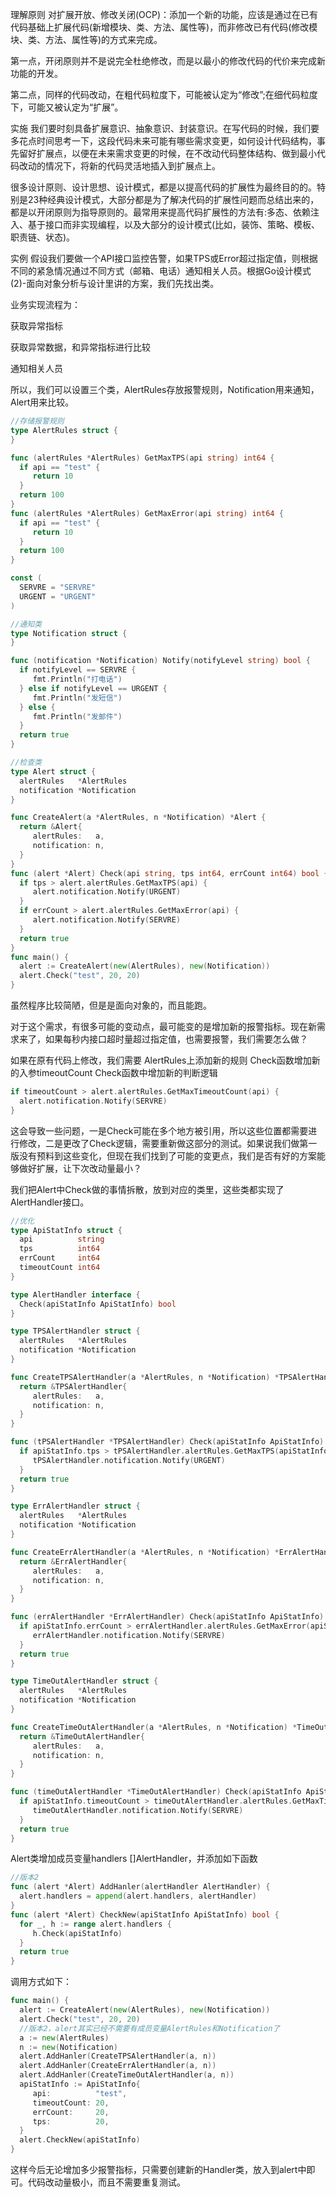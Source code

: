 理解原则
对扩展开放、修改关闭(OCP)：添加一个新的功能，应该是通过在已有代码基础上扩展代码(新增模块、类、方法、属性等)，而非修改已有代码(修改模块、类、方法、属性等)的方式来完成。

第一点，开闭原则并不是说完全杜绝修改，而是以最小的修改代码的代价来完成新功能的开发。

第二点，同样的代码改动，在粗代码粒度下，可能被认定为“修改”;在细代码粒度下，可能又被认定为“扩展”。

实施
我们要时刻具备扩展意识、抽象意识、封装意识。在写代码的时候，我们要多花点时间思考一下，这段代码未来可能有哪些需求变更，如何设计代码结构，事先留好扩展点，以便在未来需求变更的时候，在不改动代码整体结构、做到最小代码改动的情况下，将新的代码灵活地插入到扩展点上。

很多设计原则、设计思想、设计模式，都是以提高代码的扩展性为最终目的的。特别是23种经典设计模式，大部分都是为了解决代码的扩展性问题而总结出来的，都是以开闭原则为指导原则的。最常用来提高代码扩展性的方法有:多态、依赖注入、基于接口而非实现编程，以及大部分的设计模式(比如，装饰、策略、模板、职责链、状态)。

实例
假设我们要做一个API接口监控告警，如果TPS或Error超过指定值，则根据不同的紧急情况通过不同方式（邮箱、电话）通知相关人员。根据Go设计模式(2)-面向对象分析与设计里讲的方案，我们先找出类。

业务实现流程为：

获取异常指标

获取异常数据，和异常指标进行比较

通知相关人员

所以，我们可以设置三个类，AlertRules存放报警规则，Notification用来通知，Alert用来比较。
```go
//存储报警规则
type AlertRules struct {
}

func (alertRules *AlertRules) GetMaxTPS(api string) int64 {
  if api == "test" {
     return 10
  }
  return 100
}
func (alertRules *AlertRules) GetMaxError(api string) int64 {
  if api == "test" {
     return 10
  }
  return 100
}

const (
  SERVRE = "SERVRE"
  URGENT = "URGENT"
)

//通知类
type Notification struct {
}

func (notification *Notification) Notify(notifyLevel string) bool {
  if notifyLevel == SERVRE {
     fmt.Println("打电话")
  } else if notifyLevel == URGENT {
     fmt.Println("发短信")
  } else {
     fmt.Println("发邮件")
  }
  return true
}

//检查类
type Alert struct {
  alertRules   *AlertRules
  notification *Notification
}

func CreateAlert(a *AlertRules, n *Notification) *Alert {
  return &Alert{
     alertRules:   a,
     notification: n,
  }
}
func (alert *Alert) Check(api string, tps int64, errCount int64) bool {
  if tps > alert.alertRules.GetMaxTPS(api) {
     alert.notification.Notify(URGENT)
  }
  if errCount > alert.alertRules.GetMaxError(api) {
     alert.notification.Notify(SERVRE)
  }
  return true
}
func main() {
  alert := CreateAlert(new(AlertRules), new(Notification))
  alert.Check("test", 20, 20)
}
```

虽然程序比较简陋，但是是面向对象的，而且能跑。

对于这个需求，有很多可能的变动点，最可能变的是增加新的报警指标。现在新需求来了，如果每秒内接口超时量超过指定值，也需要报警，我们需要怎么做？

如果在原有代码上修改，我们需要
AlertRules上添加新的规则
Check函数增加新的入参timeoutCount
Check函数中增加新的判断逻辑
```go
if timeoutCount > alert.alertRules.GetMaxTimeoutCount(api) {
  alert.notification.Notify(SERVRE)
}
```


这会导致一些问题，一是Check可能在多个地方被引用，所以这些位置都需要进行修改，二是更改了Check逻辑，需要重新做这部分的测试。如果说我们做第一版没有预料到这些变化，但现在我们找到了可能的变更点，我们是否有好的方案能够做好扩展，让下次改动量最小？

我们把Alert中Check做的事情拆散，放到对应的类里，这些类都实现了AlertHandler接口。
```go
//优化
type ApiStatInfo struct {
  api          string
  tps          int64
  errCount     int64
  timeoutCount int64
}

type AlertHandler interface {
  Check(apiStatInfo ApiStatInfo) bool
}

type TPSAlertHandler struct {
  alertRules   *AlertRules
  notification *Notification
}

func CreateTPSAlertHandler(a *AlertRules, n *Notification) *TPSAlertHandler {
  return &TPSAlertHandler{
     alertRules:   a,
     notification: n,
  }
}

func (tPSAlertHandler *TPSAlertHandler) Check(apiStatInfo ApiStatInfo) bool {
  if apiStatInfo.tps > tPSAlertHandler.alertRules.GetMaxTPS(apiStatInfo.api) {
     tPSAlertHandler.notification.Notify(URGENT)
  }
  return true
}

type ErrAlertHandler struct {
  alertRules   *AlertRules
  notification *Notification
}

func CreateErrAlertHandler(a *AlertRules, n *Notification) *ErrAlertHandler {
  return &ErrAlertHandler{
     alertRules:   a,
     notification: n,
  }
}

func (errAlertHandler *ErrAlertHandler) Check(apiStatInfo ApiStatInfo) bool {
  if apiStatInfo.errCount > errAlertHandler.alertRules.GetMaxError(apiStatInfo.api) {
     errAlertHandler.notification.Notify(SERVRE)
  }
  return true
}

type TimeOutAlertHandler struct {
  alertRules   *AlertRules
  notification *Notification
}

func CreateTimeOutAlertHandler(a *AlertRules, n *Notification) *TimeOutAlertHandler {
  return &TimeOutAlertHandler{
     alertRules:   a,
     notification: n,
  }
}

func (timeOutAlertHandler *TimeOutAlertHandler) Check(apiStatInfo ApiStatInfo) bool {
  if apiStatInfo.timeoutCount > timeOutAlertHandler.alertRules.GetMaxTimeOut(apiStatInfo.api) {
     timeOutAlertHandler.notification.Notify(SERVRE)
  }
  return true
}
```

Alert类增加成员变量handlers []AlertHandler，并添加如下函数
```go
//版本2
func (alert *Alert) AddHanler(alertHandler AlertHandler) {
  alert.handlers = append(alert.handlers, alertHandler)
}
func (alert *Alert) CheckNew(apiStatInfo ApiStatInfo) bool {
  for _, h := range alert.handlers {
     h.Check(apiStatInfo)
  }
  return true
}
```

调用方式如下：
```go
func main() {
  alert := CreateAlert(new(AlertRules), new(Notification))
  alert.Check("test", 20, 20)
  //版本2，alert其实已经不需要有成员变量AlertRules和Notification了
  a := new(AlertRules)
  n := new(Notification)
  alert.AddHanler(CreateTPSAlertHandler(a, n))
  alert.AddHanler(CreateErrAlertHandler(a, n))
  alert.AddHanler(CreateTimeOutAlertHandler(a, n))
  apiStatInfo := ApiStatInfo{
     api:          "test",
     timeoutCount: 20,
     errCount:     20,
     tps:          20,
  }
  alert.CheckNew(apiStatInfo)
}
```

这样今后无论增加多少报警指标，只需要创建新的Handler类，放入到alert中即可。代码改动量极小，而且不需要重复测试。
